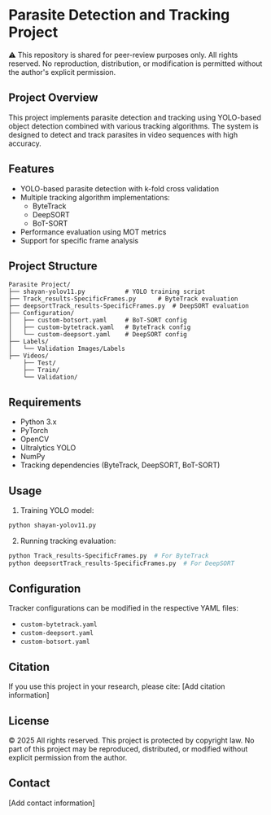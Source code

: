 # Parasite Detection and Tracking Project

⚠️ This repository is shared for peer-review purposes only.
All rights reserved. No reproduction, distribution, or modification is permitted without the author's explicit permission.

## Project Overview
This project implements parasite detection and tracking using YOLO-based object detection combined with various tracking algorithms. The system is designed to detect and track parasites in video sequences with high accuracy.

## Features
- YOLO-based parasite detection with k-fold cross validation
- Multiple tracking algorithm implementations:
  - ByteTrack
  - DeepSORT
  - BoT-SORT
- Performance evaluation using MOT metrics
- Support for specific frame analysis

## Project Structure
```
Parasite Project/
├── shayan-yolov11.py           # YOLO training script
├── Track_results-SpecificFrames.py      # ByteTrack evaluation
├── deepsortTrack_results-SpecificFrames.py  # DeepSORT evaluation
├── Configuration/
│   ├── custom-botsort.yaml     # BoT-SORT config
│   ├── custom-bytetrack.yaml   # ByteTrack config
│   └── custom-deepsort.yaml    # DeepSORT config
├── Labels/
│   └── Validation Images/Labels
├── Videos/
    ├── Test/
    ├── Train/
    └── Validation/
```

## Requirements
- Python 3.x
- PyTorch
- OpenCV
- Ultralytics YOLO
- NumPy
- Tracking dependencies (ByteTrack, DeepSORT, BoT-SORT)

## Usage
1. Training YOLO model:
```bash
python shayan-yolov11.py
```

2. Running tracking evaluation:
```bash
python Track_results-SpecificFrames.py  # For ByteTrack
python deepsortTrack_results-SpecificFrames.py  # For DeepSORT
```

## Configuration
Tracker configurations can be modified in the respective YAML files:
- `custom-bytetrack.yaml`
- `custom-deepsort.yaml`
- `custom-botsort.yaml`

## Citation
If you use this project in your research, please cite:
[Add citation information]

## License
© 2025 All rights reserved. This project is protected by copyright law.
No part of this project may be reproduced, distributed, or modified without explicit permission from the author.

## Contact
[Add contact information]
